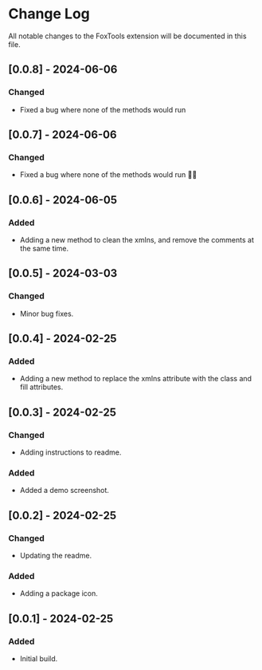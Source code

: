 # Change Log

All notable changes to the FoxTools extension will be documented in this file.

## [0.0.8] - 2024-06-06

### Changed

- Fixed a bug where none of the methods would run

## [0.0.7] - 2024-06-06

### Changed

- Fixed a bug where none of the methods would run 🤦‍♂️

## [0.0.6] - 2024-06-05

### Added

- Adding a new method to clean the xmlns, and remove the comments at the same time.

## [0.0.5] - 2024-03-03

### Changed

- Minor bug fixes.

## [0.0.4] - 2024-02-25

### Added

- Adding a new method to replace the xmlns attribute with the class and fill attributes.

## [0.0.3] - 2024-02-25

### Changed

- Adding instructions to readme.

### Added

- Added a demo screenshot.

## [0.0.2] - 2024-02-25

### Changed

- Updating the readme.

### Added

- Adding a package icon.

## [0.0.1] - 2024-02-25

### Added

- Initial build.